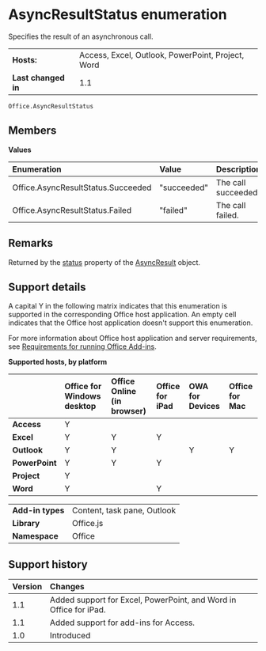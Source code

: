 
# AsyncResultStatus enumeration
Specifies the result of an asynchronous call. 

|||
|:-----|:-----|
|**Hosts:**|Access, Excel, Outlook, PowerPoint, Project, Word|
|**Last changed in**|1.1|

```
Office.AsyncResultStatus
```


## Members


**Values**


|**Enumeration**|**Value**|**Description**|
|:-----|:-----|:-----|
|Office.AsyncResultStatus.Succeeded|"succeeded"|The call succeeded.|
|Office.AsyncResultStatus.Failed|"failed"|The call failed.|

## Remarks

Returned by the [status](https://dev.office.com/reference/add-ins/shared/asyncresult.status) property of the [AsyncResult](https://dev.office.com/reference/add-ins/shared/asyncresult) object.


## Support details


A capital Y in the following matrix indicates that this enumeration is supported in the corresponding Office host application. An empty cell indicates that the Office host application doesn't support this enumeration.


For more information about Office host application and server requirements, see [Requirements for running Office Add-ins](../../docs/overview/requirements-for-running-office-add-ins.md).


**Supported hosts, by platform**


||**Office for Windows desktop**|**Office Online (in browser)**|**Office for iPad**|**OWA for Devices**|**Office for Mac**|
|:-----|:-----|:-----|:-----|:-----|:-----|
|**Access**|Y|||||
|**Excel**|Y|Y|Y|||
|**Outlook**|Y|Y||Y|Y|
|**PowerPoint**|Y|Y|Y|||
|**Project**|Y|||||
|**Word**|Y||Y|||

|||
|:-----|:-----|
|**Add-in types**|Content, task pane, Outlook|
|**Library**|Office.js|
|**Namespace**|Office|

## Support history


|**Version**|**Changes**|
|:-----|:-----|
|1.1|Added support for Excel, PowerPoint, and Word in Office for iPad.|
|1.1|Added support for add-ins for Access.|
|1.0|Introduced|
